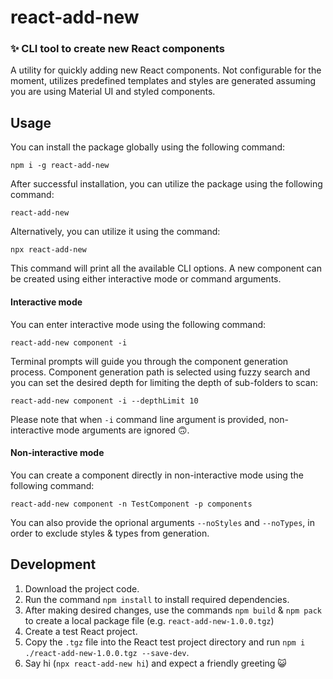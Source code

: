 # react-add-new

### ✨ CLI tool to create new React components

A utility for quickly adding new React components. Not configurable for the moment, utilizes predefined templates and styles are generated assuming you are using
Material UI and styled components.

## Usage

You can install the package globally using the following command:

```
npm i -g react-add-new
```

After successful installation, you can utilize the package using the following command:

```
react-add-new
```

Alternatively, you can utilize it using the command:

```
npx react-add-new
```

This command will print all the available CLI options. A new component can be created using either interactive mode or command arguments.

#### Interactive mode

You can enter interactive mode using the following command:

```
react-add-new component -i
```

Terminal prompts will guide you through the component generation process. Component generation path is selected using fuzzy search and you can set the desired depth for limiting the depth of sub-folders to scan:

```
react-add-new component -i --depthLimit 10
```

Please note that when `-i` command line argument is provided, non-interactive mode arguments are ignored 🙃.

#### Non-interactive mode

You can create a component directly in non-interactive mode using the following command:

```
react-add-new component -n TestComponent -p components
```

You can also provide the oprional arguments `--noStyles` and `--noTypes`, in order to exclude styles & types from generation.

## Development

1. Download the project code.
2. Run the command `npm install` to install required dependencies.
3. After making desired changes, use the commands `npm build` & `npm pack` to create a local package file (e.g. `react-add-new-1.0.0.tgz`)
4. Create a test React project.
5. Copy the `.tgz` file into the React test project directory and run `npm i ./react-add-new-1.0.0.tgz --save-dev`.
6. Say hi (`npx react-add-new hi`) and expect a friendly greeting 😺
